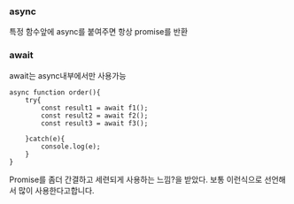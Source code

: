 ### async 
특정 함수앞에 async를 붙여주면 항상 promise를 반환  

### await
await는 async내부에서만 사용가능

```
async function order(){
    try{
        const result1 = await f1();
        const result2 = await f2();
        const result3 = await f3();
        
    }catch(e){
        console.log(e);
    }
}
```

Promise를 좀더 간결하고 세련되게 사용하는 느낌?을 받았다.
보통 이런식으로 선언해서 많이 사용한다고합니다.